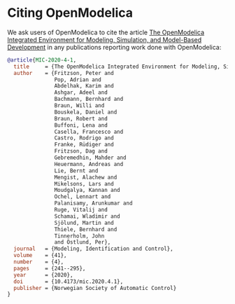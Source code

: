 # Citing OpenModelica

We ask users of OpenModelica to cite the article
[The OpenModelica Integrated Environment for Modeling, Simulation, and Model-Based Development](https://www.mic-journal.no/ABS/MIC-2020-4-1.asp/)
in any publications reporting work done with OpenModelica:

```bibtex
@article{MIC-2020-4-1,
  title     = {The OpenModelica Integrated Environment for Modeling, Simulation, and Model-Based Development},
  author    = {Fritzson, Peter and
               Pop, Adrian and
               Abdelhak, Karim and
               Ashgar, Adeel and
               Bachmann, Bernhard and
               Braun, Willi and
               Bouskela, Daniel and
               Braun, Robert and
               Buffoni, Lena and
               Casella, Francesco and
               Castro, Rodrigo and
               Franke, Rüdiger and
               Fritzson, Dag and
               Gebremedhin, Mahder and
               Heuermann, Andreas and
               Lie, Bernt and
               Mengist, Alachew and
               Mikelsons, Lars and
               Moudgalya, Kannan and
               Ochel, Lennart and
               Palanisamy, Arunkumar and
               Ruge, Vitalij and
               Schamai, Wladimir and
               Sjölund, Martin and
               Thiele, Bernhard and
               Tinnerholm, John
               and Östlund, Per},
  journal   = {Modeling, Identification and Control},
  volume    = {41},
  number    = {4},
  pages     = {241--295},
  year      = {2020},
  doi       = {10.4173/mic.2020.4.1},
  publisher = {Norwegian Society of Automatic Control}
}
```
